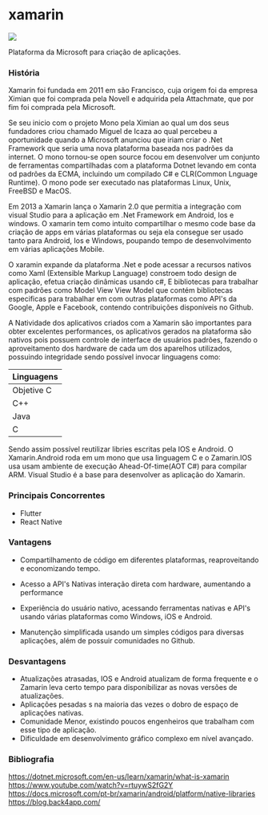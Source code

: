 # xamarin
<img src="https://encrypted-tbn0.gstatic.com/images?q=tbn:ANd9GcTcF4eCqrBkJcsgcHRsrjZbR_ZHNsd7YILvDeE6a-ZYgmYn0nz4vFa6yvrf2l-obnXQvQ&usqp=CAU"/>


Plataforma da  Microsoft para criação de aplicações.

###  História 

Xamarin foi fundada em 2011 em são Francisco, cuja origem foi da empresa  Ximian que foi comprada pela Novell e adquirida pela Attachmate, que por fim foi comprada pela Microsoft.

Se seu inicio com o  projeto Mono pela Ximian ao qual um dos seus fundadores criou chamado Miguel de Icaza ao qual percebeu a oportunidade quando a Microsoft anunciou que iriam criar o .Net Framework que seria uma nova plataforma baseada nos padrões da internet. O mono tornou-se open source focou  em desenvolver um conjunto de ferramentas compartilhadas com a plataforma Dotnet levando em conta od padrões da ECMA, incluindo um compilado  C# e CLR(Common Lnguage Runtime). O mono pode ser executado nas plataformas Linux, Unix, FreeBSD e MacOS.

Em 2013 a Xamarin lança o Xamarin 2.0 que permitia a integração com visual Studio para a aplicação em .Net Framework em  Android, Ios e windows. O xamarin tem como intuito compartilhar o mesmo code base da criação de apps em várias plataformas  ou seja ela consegue ser usado tanto para Android, Ios e Windows, poupando tempo de desenvolvimento em várias aplicações Mobile.

O xaramin expande da plataforma .Net e pode acessar a  recursos nativos como Xaml (Extensible Markup Language) constroem todo design de aplicação, efetua criação dinâmicas usando c#, E bibliotecas para trabalhar com padrões como Model View View Model que contém bibliotecas especificas para trabalhar em com outras  plataformas como API's da Google, Apple e Facebook, contendo contribuições disponíveis no Github. 

A Natividade dos aplicativos criados com a Xamarin são importantes para obter excelentes performances, os aplicativos gerados na plataforma são nativos pois possuem controle de interface de usuários padrões, fazendo o aproveitamento dos hardware de cada um dos aparelhos utilizados, possuindo  integridade sendo possível invocar linguagens como: 

Linguagens | 
-----------| 
 Objetive C| 
 C++       | 
Java       | 
C          |


Sendo assim possível reutilizar libries escritas pela IOS  e Android.
O Xamarin.Android  roda em um  mono que usa linguagem C e o Zamarin.IOS usa usam ambiente de execução Ahead-Of-time(AOT C#) para compilar ARM. Visual Studio é a base para desenvolver as aplicação do Xamarin. 




### Principais Concorrentes
* Flutter
* React Native

### Vantagens

* Compartilhamento de código em diferentes plataformas, reaproveitando e economizando tempo.
* Acesso a API's Nativas interação direta com hardware, aumentando a performance

* Experiência do usuário nativo, acessando ferramentas nativas e API's usando várias plataformas como Windows, iOS e Android.
* Manutenção simplificada usando um simples códigos para diversas aplicações, além de possuir comunidades no Github.

### Desvantagens
* Atualizações atrasadas, IOS e Android atualizam de forma frequente e o Zamarin leva certo tempo para disponibilizar as novas versões de atualizações.
* Aplicações pesadas s na maioria das vezes o dobro de espaço de aplicações nativas. 
* Comunidade Menor, existindo poucos engenheiros que trabalham com esse tipo de aplicação. 
* Dificuldade em desenvolvimento gráfico complexo em nível avançado. 

### Bibliografia

https://dotnet.microsoft.com/en-us/learn/xamarin/what-is-xamarin
https://www.youtube.com/watch?v=rtuywS2fG2Y
https://docs.microsoft.com/pt-br/xamarin/android/platform/native-libraries
https://blog.back4app.com/
